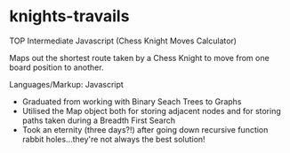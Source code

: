 # knights-travails
TOP Intermediate Javascript (Chess Knight Moves Calculator)

Maps out the shortest route taken by a Chess Knight to move from 
one board position to another.

Languages/Markup: Javascript

- Graduated from working with Binary Seach Trees to Graphs
- Utilised the Map object both for storing adjacent nodes and
  for storing paths taken during a Breadth First Search
- Took an eternity (three days?!) after going down recursive function
  rabbit holes...they're not always the best solution!
